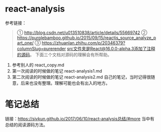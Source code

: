 # react-analysis
参考链接：
> ① http://blog.csdn.net/u013510838/article/details/55669742
> ② https://purplebamboo.github.io/2015/09/15/reactjs_source_analyze_part_one/
> ③ https://zhuanlan.zhihu.com/p/20346379?columnSlug=purerender
src文件夹是React@16.0.0-alpha.3添加了注释的源码。
下面三个文档对源码的理解会有所帮助。
1. 参考别人的
react_copy.md 
2. 第一次阅读的时候做的笔记
react-analysis1.md 
3. 第二次阅读的时候做的笔记
react-analysis2.md
自己的笔记，当时记得很随意，后来也没有整理。理解可能也会有出入的地方。
# 笔记总结
链接：https://sivkun.github.io/2017/06/10/react-analysis总结/#more
当中有总结的阅读源码方法。